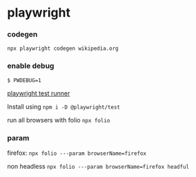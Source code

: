 # playwright

### codegen
```npx playwright codegen wikipedia.org```

### enable debug
```$ PWDEBUG=1```


[playwright test runner](https://github.com/microsoft/playwright-test)


Install using
```npm i -D @playwright/test```

run all browsers with folio
```npx folio```

### param

firefox: 
```npx folio ---param browserName=firefox```

non headless
```npx folio ---param browserName=firefox headful```